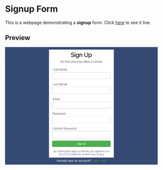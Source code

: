 # Signup Form

This is a webpage demonstrating a **signup** form. Click [here](https://codepen.io/shashiirk/full/JjGVWVo) to see it live.

## Preview

<img src="https://github.com/shashiirk/html-css-projects/blob/master/signup-form/preview/signup-form.jpg" alt="preview" width="500" />
